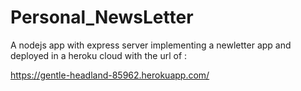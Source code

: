 # Personal_NewsLetter
A nodejs app with express server implementing a newletter app and deployed in a heroku cloud with the url of :

https://gentle-headland-85962.herokuapp.com/
